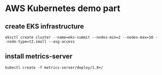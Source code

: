# AWS Kubernetes demo part


## create EKS infrastructure
```
eksctl create cluster --name=eks-summit --nodes-min=2 --nodes-max=10 --node-type=t2.small --asg-access
```




## install metrics-server
```
kubectl create -f metrics-server/deploy/1.8+/
```

